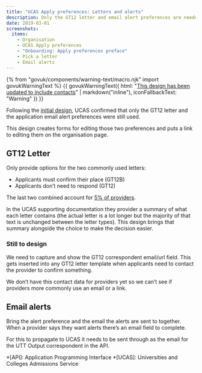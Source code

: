 ```yaml
---
title: "UCAS Apply preferences: Letters and alerts"
description: Only the GT12 letter and email alert preferences are needed.
date: 2019-03-01
screenshots:
  items:
    - Organisation
    - UCAS Apply preferences
    - "Onboarding: Apply preferences preface"
    - Pick a letter
    - Email alerts
---
```


{% from "govuk/components/warning-text/macro.njk" import govukWarningText %}
{{ govukWarningText({
  html: "[This design has been updated to include contacts](/publish-teacher-training-courses/ucas-contacts)" | markdown("inline"),
  iconFallbackText: "Warning"
}) }}

Following the [initial design](/publish-teacher-training-courses/ucas-apply-preferences), UCAS confirmed that only the GT12 letter and the application email alert preferences were still used.

This design creates forms for editing those two preferences and puts a link to editing them on the organisation page.

## GT12 Letter

Only provide options for the two commonly used letters:

* Applicants must confirm their place (GT12B)
* Applicants don’t need to respond (GT12)

The last two combined account for [5% of providers](/publish-teacher-training-courses/ucas-apply-preferences#gt12).

In the UCAS supporting documentation they provider a summary of what each letter contains (the actual letter is a lot longer but the majority of that text is unchanged between the letter types). This design brings that summary alongside the choice to make the decision easier.

### Still to design

We need to capture and show the GT12 correspondent email/url field. This gets inserted into any GT12 letter template when applicants need to contact the provider to confirm something.

We don’t have this contact data for providers yet so we can’t see if providers more commonly use an email or a link.

## Email alerts

Bring the alert preference and the email the alerts are sent to together. When a provider says they want alerts there’s an email field to complete.

For this to propagate to UCAS it needs to be sent through as the email for the UTT Output correspondent in the API.

*[API]: Application Programming Interface
*[UCAS]: Universities and Colleges Admissions Service
